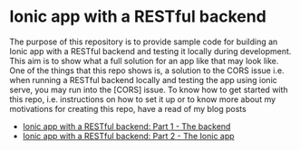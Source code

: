 # Ionic app with a RESTful backend
The purpose of this repository is to provide sample code for  building an Ionic app with a RESTful backend and testing it locally during development. This aim is to show what a full solution for an app like that may look like. One of the things that this repo shows is, a solution to the CORS issue i.e. when running a RESTful backend locally and testing the app using ionic serve, you may run into the [CORS] issue.
To know how to get started with this repo, i.e. instructions on how to set it up or to know more about my motivations for creating this repo, have a read of my blog posts
- [Ionic app with a RESTful backend: Part 1 - The backend]
- [Ionic app with a RESTful backend: Part 2 - The Ionic app]

[Ionic app with a RESTful backend: Part 1 - The backend]:http://captaindanko.blogspot.com.au/2015/11/ionic-app-with-restful-backend-part-1.html

[Ionic app with a RESTful backend: Part 2 - The Ionic app]:http://captaindanko.blogspot.com.au/2015/11/ionic-app-with-restful-backend-part-2.html